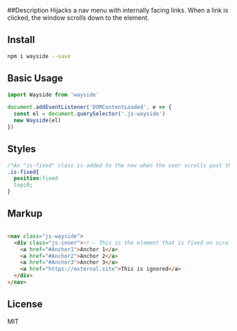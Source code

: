 ##Description
Hijacks a nav menu with internally facing links. When a link is clicked, the window scrolls down to the element.

## Install 
```bash
npm i wayside --save
```

## Basic Usage
```javascript
import Wayside from 'wayside'

document.addEventListener('DOMContentLoaded', e => {
  const el = document.querySelector('.js-wayside')
  new Wayside(el)
})
```

## Styles
```css
/*An "is-fixed" class is added to the nav when the user scrolls past the top of the element*/
.is-fixed{
  position:fixed
  top:0;
}
```

## Markup
```html

<nav class="js-wayside">
  <div class="js-inner"><!-- This is the element that is fixed on scroll -->
    <a href="#Anchor1">Anchor 1</a>
    <a href="#Anchor2">Anchor 2</a>
    <a href="#Anchor3">Anchor 3</a>
    <a href="https://external.site">This is ignored</a>
  </div>
</nav>
```

## License 
MIT
